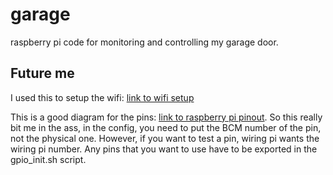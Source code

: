 # garage

raspberry pi code for monitoring and controlling my garage door.

## Future me

I used this to setup the wifi: [link to wifi setup](https://learn.adafruit.com/adafruits-raspberry-pi-lesson-3-network-setup/setting-up-wifi-with-occidentalis)

This is a good diagram for the pins: [link to raspberry pi pinout](https://pinout.xyz/). So this really bit me in the ass, in the config, you need to put the BCM number of the pin, not the physical one. However, if you want to test a pin, wiring pi wants the wiring pi number. Any pins that you want to use have to be exported in the gpio_init.sh script.
